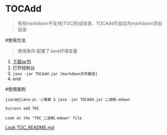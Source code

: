 # TOCAdd
>有些markdown不支持[TOC]形成目录，TOCAdd可自动为markdown添加目录

#使用方法
>使用条件:配置了Java环境变量

 1. [下载jar包](https://github.com/xujiaji/TOCAdd/releases/download/1.0.0/TOCAdd.jar)
 2. 打开控制台
 3. `java -jar TOCAdd.jar [markdown文件路径] `
 4. end 

#使用案例
```
jiana@jiana-pc ~/桌面 $ java -jar TOCAdd.jar 二进制.mdown 

Success add TOC

Look at the "TOC_二进制.mdown" file

```

[Look TOC_README.md](TOC_README.md)
